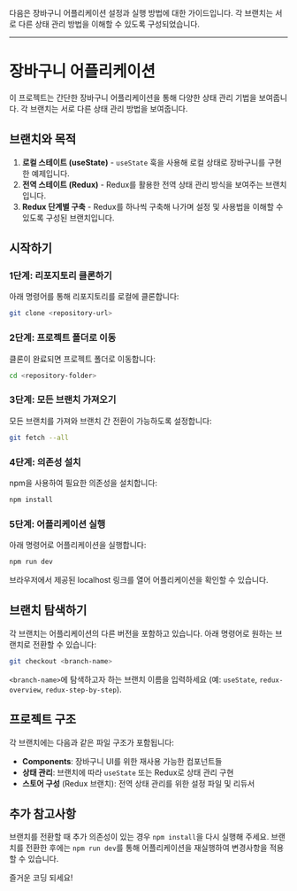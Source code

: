 다음은 장바구니 어플리케이션 설정과 실행 방법에 대한 가이드입니다. 각 브랜치는 서로 다른 상태 관리 방법을 이해할 수 있도록 구성되었습니다.

---

# 장바구니 어플리케이션

이 프로젝트는 간단한 장바구니 어플리케이션을 통해 다양한 상태 관리 기법을 보여줍니다. 각 브랜치는 서로 다른 상태 관리 방법을 보여줍니다.

## 브랜치와 목적
1. **로컬 스테이트 (useState)** - `useState` 훅을 사용해 로컬 상태로 장바구니를 구현한 예제입니다.
2. **전역 스테이트 (Redux)** - Redux를 활용한 전역 상태 관리 방식을 보여주는 브랜치입니다.
3. **Redux 단계별 구축** - Redux를 하나씩 구축해 나가며 설정 및 사용법을 이해할 수 있도록 구성된 브랜치입니다.

## 시작하기

### 1단계: 리포지토리 클론하기
아래 명령어를 통해 리포지토리를 로컬에 클론합니다:

```bash
git clone <repository-url>
```

### 2단계: 프로젝트 폴더로 이동
클론이 완료되면 프로젝트 폴더로 이동합니다:

```bash
cd <repository-folder>
```

### 3단계: 모든 브랜치 가져오기
모든 브랜치를 가져와 브랜치 간 전환이 가능하도록 설정합니다:

```bash
git fetch --all
```

### 4단계: 의존성 설치
npm을 사용하여 필요한 의존성을 설치합니다:

```bash
npm install
```

### 5단계: 어플리케이션 실행
아래 명령어로 어플리케이션을 실행합니다:

```bash
npm run dev
```

브라우저에서 제공된 localhost 링크를 열어 어플리케이션을 확인할 수 있습니다.

## 브랜치 탐색하기

각 브랜치는 어플리케이션의 다른 버전을 포함하고 있습니다. 아래 명령어로 원하는 브랜치로 전환할 수 있습니다:

```bash
git checkout <branch-name>
```

`<branch-name>`에 탐색하고자 하는 브랜치 이름을 입력하세요 (예: `useState`, `redux-overview`, `redux-step-by-step`).

## 프로젝트 구조

각 브랜치에는 다음과 같은 파일 구조가 포함됩니다:
- **Components**: 장바구니 UI를 위한 재사용 가능한 컴포넌트들
- **상태 관리**: 브랜치에 따라 `useState` 또는 Redux로 상태 관리 구현
- **스토어 구성** (Redux 브랜치): 전역 상태 관리를 위한 설정 파일 및 리듀서

## 추가 참고사항

브랜치를 전환할 때 추가 의존성이 있는 경우 `npm install`을 다시 실행해 주세요. 브랜치를 전환한 후에는 `npm run dev`를 통해 어플리케이션을 재실행하여 변경사항을 적용할 수 있습니다.

즐거운 코딩 되세요!